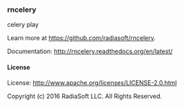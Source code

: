### rncelery

celery play

Learn more at https://github.com/radiasoft/rncelery.

Documentation: http://rncelery.readthedocs.org/en/latest/

#### License

License: http://www.apache.org/licenses/LICENSE-2.0.html

Copyright (c) 2016 RadiaSoft LLC.  All Rights Reserved.
